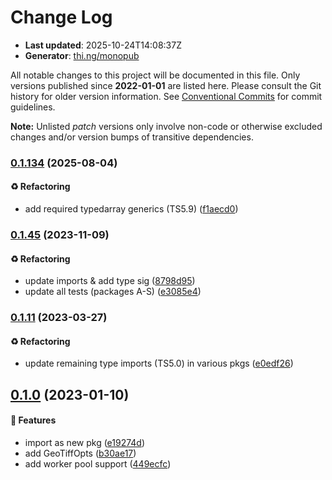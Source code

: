 # Change Log

- **Last updated**: 2025-10-24T14:08:37Z
- **Generator**: [thi.ng/monopub](https://thi.ng/monopub)

All notable changes to this project will be documented in this file.
Only versions published since **2022-01-01** are listed here.
Please consult the Git history for older version information.
See [Conventional Commits](https://conventionalcommits.org/) for commit guidelines.

**Note:** Unlisted _patch_ versions only involve non-code or otherwise excluded changes
and/or version bumps of transitive dependencies.

### [0.1.134](https://github.com/thi-ng/umbrella/tree/@thi.ng/pixel-io-geotiff@0.1.134) (2025-08-04)

#### ♻️ Refactoring

- add required typedarray generics (TS5.9) ([f1aecd0](https://github.com/thi-ng/umbrella/commit/f1aecd0))

### [0.1.45](https://github.com/thi-ng/umbrella/tree/@thi.ng/pixel-io-geotiff@0.1.45) (2023-11-09)

#### ♻️ Refactoring

- update imports & add type sig ([8798d95](https://github.com/thi-ng/umbrella/commit/8798d95))
- update all tests (packages A-S) ([e3085e4](https://github.com/thi-ng/umbrella/commit/e3085e4))

### [0.1.11](https://github.com/thi-ng/umbrella/tree/@thi.ng/pixel-io-geotiff@0.1.11) (2023-03-27)

#### ♻️ Refactoring

- update remaining type imports (TS5.0) in various pkgs ([e0edf26](https://github.com/thi-ng/umbrella/commit/e0edf26))

## [0.1.0](https://github.com/thi-ng/umbrella/tree/@thi.ng/pixel-io-geotiff@0.1.0) (2023-01-10)

#### 🚀 Features

- import as new pkg ([e19274d](https://github.com/thi-ng/umbrella/commit/e19274d))
- add GeoTiffOpts ([b30ae17](https://github.com/thi-ng/umbrella/commit/b30ae17))
- add worker pool support ([449ecfc](https://github.com/thi-ng/umbrella/commit/449ecfc))
